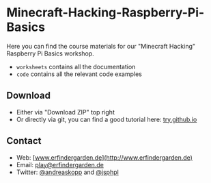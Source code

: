 # Minecraft-Hacking-Raspberry-Pi-Basics


Here you can find the course materials for our "Minecraft Hacking" Raspberry Pi Basics workshop.

* `worksheets` contains all the documentation
* `code` contains all the relevant code examples


## Download

* Either via "Download ZIP" top right
* Or directly via git, you can find a good tutorial here: [try.github.io](https://try.github.io)


## Contact

* Web: [www.erfindergarden.de](http://www.erfindergarden.de)
* Email: [play@erfindergarden.de](mailto:play@erfindergarden.de)
* Twitter: [@andreaskopp](https://twitter.com/andreaskopp) and [@jsphpl](https://twitter.com/jsphpl)